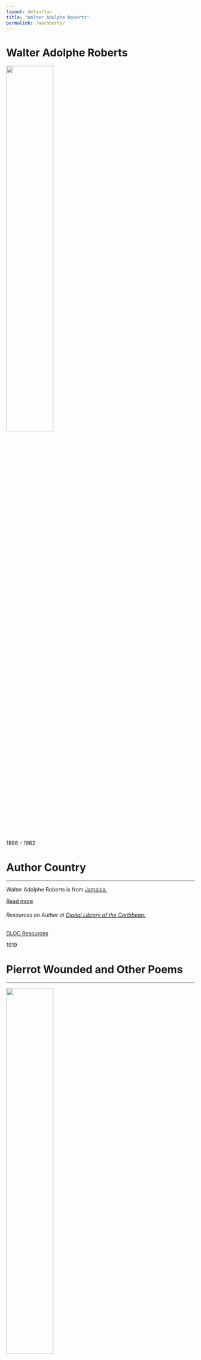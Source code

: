 ```yaml
---
layout: defaultau
title: "Walter Adolphe Roberts"
permalink: /waroberts/
---
```

<!-- partial:index.partial.html -->
<div class="content">
    <h1>Walter Adolphe Roberts</h1>
    <div class="quote">
        <div><img src="https://i2.wp.com/nlj.gov.jm/wp-content/uploads/2017/05/war.jpg" height="50%" width = "50%" class="logo"></div>
    </div>
    <div class="timeline">
        <div style="padding-bottom:100px;"></div>
        <div class="block">
            <div class="date right"><p class="right">1886 - 1962</p></div>
            <div class="dot"></div>
            <div class="left first">
            <div class="author_country">
                <h1>Author Country</h1><hr>
          <div class="aclocation">  <p>Walter Adolphe Roberts is from <a href="{{ site.baseurl }}/4/"> Jamaica.</a></p></div>
                <div class="acreadmore"><a href="https://en.wikipedia.org/wiki/Walter_Adolphe_Roberts" target="_blank">Read more</a></div>
<div class="aclocation">  <h6>Resources on Author at <a href="https://dloc.com" target="_blank">Digital Library of the Caribbean:</a></h6></div>
              <div class="dlocresources"><a href="{{ site.baseurl }}/waroberts_dloc" target="_blank">DLOC Resources</a></div>
            </div>
            </div>
        </div>
        <div class="block">
            <div class="date left"><p class="left">1919</p></div>
            <div class="dot"></div>
            <div class="right">
                <h1>Pierrot Wounded and Other Poems</h1><hr>
                <p><img src="https://m.media-amazon.com/images/I/41T40DMdvXL._SX335_BO1,204,203,200_.jpg" height="50%" width = "50%"></p>
                <p>
                Language: English<br/>
                Publisher: Library of Congress<br/>
                Pub_location: Washington, D.C., United States<br/>
                Genre: Poetry Collection<br/>
                Length: 110<br/>                   </p>
            </div>
        </div>
       <div class="block">
            <div class="date right"><p class="right">1926</p></div>
            <div class="dot"></div>
            <div class="left">
                <h1>The Haunting Hand</h1><hr>
                <p><img src="https://m.media-amazon.com/images/I/51qiN4sUsBL._SX373_BO1,204,203,200_.jpg" height="50%" width = "50%"></p>
                <p>
                Language: English<br/>
                Publisher: The Macaulay Company<br/>
                Pub_location: New York, NY, United States<br/>
                Genre: Fiction (Novel)<br/>
                Length: 309<br/>                   </p>
            </div>
        </div>
       <div class="block">
            <div class="date left"><p class="left">1928</p></div>
            <div class="dot"></div>
            <div class="right">
                <h1>Pan and Peacocks-Poems</h1><hr>
                <p><img src="https://pictures.abebooks.com/inventory/md/md30906314972.jpg" height="50%" width = "50%"></p>
                <p>
                Language: English<br/>
                Publisher: The Four Seas Company<br/>
                Pub_location: Boston, MA, United States<br/>
                Genre: Poetry Collection<br/>
                Length: 80<br/>                   </p>
            </div>
        </div>
       <div class="block">
            <div class="date right"><p class="right">1929</p></div>
            <div class="dot"></div>
            <div class="left">
                <h1>The Mind Reader</h1><hr>
                <p><img src="https://books.google.dm/books/content?id=0jUgAQAAIAAJ&printsec=frontcover&img=1&zoom=1&imgtk=AFLRE73NEbg9e_jTKznDwkexAc0SgiZl-3g-oyW6k3j1L_Nk6duRd5Mddoat2KGzterVH-Q1B2bRW7j6VrknNtdlIwB6Y6WRg5McQ_ti1m1-X8Z0O39-Ps5tBMMFSwm_fYTBYjTq0zPm" height="50%" width = "50%"></p>
                <p>
                Language: English<br/>
                Publisher: The Macaulay Company<br/>
                Pub_location: New York, NY, United States<br/>
                Genre: Fiction (Novel)<br/>
                Length: 277<br/>                   </p>
            </div>
        </div><div class="block">
            <div class="date left"><p class="left">1931</p></div>
            <div class="dot"></div>
            <div class="right">
                <h1>The Moralist</h1><hr>
                <p><img src="https://books.google.dm/books/content?id=_DUgAQAAIAAJ&printsec=frontcover&img=1&zoom=1&imgtk=AFLRE71QA7K9hzrgEc2UldO1Eo71btmya6fg7doW4Eaoy1negKLchddAgBhXAcoEjHL1OI-pgbh6nwAh25wjlj12BPg01Dkinx9jZDdV9zBoGC2fDa1CwKc4SX5GoxqZHppsfeMuxdhH" height="50%" width = "50%"></p>
                <p>
                Language: English<br/>
                Publisher: Mohawk Press<br/>
                Pub_location: New York, NY, United States<br/>
                Genre: Poetry Collection<br/>
                Length: 300<br/>                   </p>
            </div>
        </div>
<div class="block">
            <div class="date right"><p class="right">1935</p></div>
            <div class="dot"></div>
            <div class="left">
                <h1>The Top Floor Killer</h1><hr>
                <p><img src="https://dyn1.heritagestatic.com/lf?set=path%5B2%2F3%2F2%2F1%2F9%2F23219571%5D%2Csizedata%5B850x600%5D&call=url%5Bfile%3Aproduct.chain%5D" height="50%" width = "50%"></p>
                <p>
                Language: English<br/>
                Publisher: Nicholson and Watson<br/>
                Pub_location: London, England<br/>
                Genre: Fiction (Novel)<br/>
                Length: 319<br/>                   </p>
            </div>
        </div>
<div class="block">
            <div class="date left"><p class="left">1944</p></div>
            <div class="dot"></div>
            <div class="right hide">
                <h1>The Book of the Navy</h1><hr>
                <p><img src="https://m.media-amazon.com/images/I/51dQTnPr+bL._SX434_BO1,204,203,200_.jpg"></p>
                <p>Language: English<br>
				Publisher: Doubleday<br>
				Publisher Location: Cooperstown, NY, United States<br>
				Genre: Nonfiction<br>
				Length: 302</p>
            </div>
        </div>
		<div class="block">
            <div class="date right"><p class="right">1944</p></div>
            <div class="dot"></div>
            <div class="left hide">
                <h1>Royal Street, A Novel of Old New Orleans</h1><hr>
                <p><img src="https://pictures.abebooks.com/inventory/md/md1233902928.jpg" height="50%" width = "50%"></p>
                <p>Language: English<br>
				Publisher: The Bobbs-Merrill Company<br>
				Publisher Location: Indianapolis, IN, United States<br>
				Genre: Fiction<br>
				Length: 324</p>
            </div>
        </div>
		<div class="block">
            <div class="date left"><p class="left">1946</p></div>
            <div class="dot"></div>
            <div class="right hide">
                <h1>Lake Pontchartrain</h1><hr>
                <p><img src="https://pictures.abebooks.com/inventory/md/md30766302343.jpg" height="50%" width = "50%"></p>
                <p>Language: English<br>
				Publisher: The Bobbs-Merrill Company<br>
				Publisher Location: Indianapolis, IN, United States<br>
				Genre: Nonfiction<br>
				Length: 376</p>
            </div>
        </div>
		<div class="block">
            <div class="date right"><p class="right">1946</p></div>
            <div class="dot"></div>
            <div class="left hide">
                <h1>Brave Mardi Gras: A New Orleans Novel of the '60s</h1><hr>
                <p><img src="https://m.media-amazon.com/images/I/81SMmA8FMqL._AC_UY218_.jpg" height="50%" width = "50%"></p>
                <p>Language: English<br>
				Publisher: The Bobbs-Merrill Company<br>
				Publisher Location: Indianapolis, IN, United States<br>
				Genre: Fiction (Novel)<br>
				Length: 318</p>
            </div>
        </div>
		<div class="block">
            <div class="date left"><p class="left">1948</p></div>
            <div class="dot"></div>
            <div class="right hide">
                <h1>Lands of the Inner Sea: The West Indies and Bermuda</h1><hr>
                <p><img src="https://m.media-amazon.com/images/I/31hYKA5ml4L._SX331_BO1,204,203,200_.jpg" height="50%" width = "50%"></p>
                <p>Language: English<br>
				Publisher: Coward-McCann<br>
				Publisher Location: New York, NY, United States<br>
				Genre: Nonfiction Book<br>
				Length: 301</p>
            </div>
        </div>
		<div class="block">
            <div class="date right"><p class="right">1948</p></div>
            <div class="dot"></div>
            <div class="left hide">
                <h1>Creole Dusk: A New Orleans Novel of the '80s</h1><hr>
                <p><img src="https://pictures.abebooks.com/inventory/md/md31149570579.jpg" height="50%" width = "50%"></p>
                <p>Language: English<br>
				Publisher: The Bobbs-Merrill Company<br>
				Publisher Location: Indianapolis, IN, United States<br>
				Genre: Fiction (Novel)<br>
				Length: 304</p>
            </div>
        </div>
		<div class="block">
            <div class="date left"><p class="left">1949</p></div>
            <div class="dot"></div>
            <div class="right hide">
                <h1>The Single Star: A Novel of Cuba in the '90s</h1><hr>
                <p><img src="https://m.media-amazon.com/images/I/71PvNHpeTmL._AC_UY218_.jpg" height="50%" width = "50%"></p>
                Language: English<br>
		    Publisher: The Bobbs-Merrill Company<br>
		    Publisher Location: Indianapolis, IN, United States<br>
		    Genre: Fiction (Novel)<br>
		    Length: 378</p>
            </div>
        </div>
 <div class="block">
            <div class="date right"><p class="right">1952</p></div>
            <div class="dot"></div>
            <div class="left">
                <h1>Six Great Jamaicans: Biographical Sketches</h1><hr>
                <p><img src="https://encrypted-tbn0.gstatic.com/images?q=tbn:ANd9GcRXRdRxTYmRy-ts2a6OX5A7mQljW-qSGuPytgOy_D-iXnnMjFGA" height="50%" width = "50%"></p>
                <p>
                Language: English<br/>
                Publisher: Pioneer Press<br/>
                Pub_location: Kingston, Jamaica<br/>
                Genre: Biography<br/>
                Length: 122<br/>                   </p>
            </div>
        </div>
       <div class="block">
            <div class="date left"><p class="left">1953</p></div>
            <div class="dot"></div>
            <div class="right">
                <h1>Havana: The Portrait of a City</h1><hr>
                <p><img src="https://m.media-amazon.com/images/I/31-7x1qZcOL._SY279_BO1,204,203,200_.jpg" height="50%" width = "50%"></p>
                <p>
                Language: English<br/>
                Publisher: Coward-McCann, Inc.<br/>
                Pub_location: New York, NY, United States<br/>
                Genre: Fiction (Novel)<br/>
                Length: 312<br/>                   </p>
            </div>
        </div>
       <div class="block">
            <div class="date right"><p class="right">1955</p></div>
            <div class="dot"></div>
            <div class="left">
                <h1>Jamaica: The Portrait of an Island</h1><hr>
                <p><img src="https://m.media-amazon.com/images/I/51cGNoj2DoL._SY344_BO1,204,203,200_.jpg" height="50%" width = "50%"></p>
                <p>
                Language: English<br/>
                Publisher: Coward-McCann, Inc.<br/>
                Pub_location: New York, NY, United States<br/>
                Genre: Fiction (Novel)<br/>
                Length: 247<br/>                   </p>
            </div>
        </div>
      <div class="block">
            <div class="date left"><p class="left">1966</p></div>
            <div class="dot"></div>
            <div class="right hide">
                <h1>The Caribbean</h1><hr>
                <p><img src="https://m.media-amazon.com/images/I/41-+O8L7drL._SX329_BO1,204,203,200_.jpg" height="50%" width = "50%"></p>
                <p>Language: English<br>
				Publisher: Negro Universities Press<br>
				Publisher Location: New York, NY, United States<br>
				Genre: Nonfiction Book<br>
				Length: 361</p>
            </div>
        </div>
<div class="block">
            <div class="date right"><p class="right">1969</p></div>
            <div class="dot"></div>
            <div class="left hide">
                <h1>The French in the West Indies</h1><hr>
                <p><img src="https://pictures.abebooks.com/inventory/md/md15097638696.jpg" height="50%" width = "50%"></p>
                <p>Language: English<br>
				Publisher: The Bobbs-Merrill Company<br>
				Publisher Location: Indianapolis, IN, United States<br>
				Genre: Nonfiction Book<br>
				Length: 355</p>
            </div>
        </div>
</div>
<div class="block">
            <div class="date left"><p class="left">1978</p></div>
            <div class="dot"></div>
            <div class="right hide">
                <h1>The Pomegranate</h1><hr>
                <p><img src="https://pictures.abebooks.com/inventory/md/md30849341841.jpg" height="50%" width = "50%"></p>
                <p>
                Language: English<br>
				Publisher: The Bobbs-Merrill Company<br>
				Publisher Location: Indianapolis, IN, United States<br>
				Genre: Nonfiction Book<br>
				Length: 313</p>
            </div>
        </div>
<div class="block">
            <div class="date right"><p class="right">1978</p></div>
            <div class="dot"></div>
            <div class="left">
                <h1>New Ships: An Anthology of West Indian Verse</h1><hr>
                <p><img src="https://m.media-amazon.com/images/I/412H0YYN40L._SX309_BO1,204,203,200_.jpg" height="50%" width = "50%"></p>
                <p>
                Language: English<br/>
                Publisher: Oxford University Press<br/>
                Pub_location: Oxford, England<br/>
                Genre: Fiction (Novel)<br/>
                Length: 96<br/>                   </p>
            </div>
        </div>
  <!-- partial -->
<script src='https://cdnjs.cloudflare.com/ajax/libs/jquery/3.1.1/jquery.min.js'></script><script  src="{{ site.baseurl }}/assets/js/authorscript.js"></script>